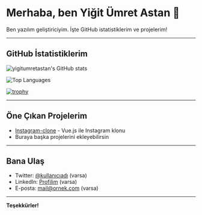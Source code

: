 # Merhaba, ben Yiğit Ümret Astan 👋

Ben yazılım geliştiriciyim. İşte GitHub istatistiklerim ve projelerim!

---

## GitHub İstatistiklerim

![yigitumretastan's GitHub stats](https://github-readme-stats.vercel.app/api?username=yigitumretastan&show_icons=true&theme=dark)

![Top Languages](https://github-readme-stats.vercel.app/api/top-langs/?username=yigitumretastan&layout=compact&theme=dark)

[![trophy](https://github-profile-trophy.vercel.app/?username=yigitumretastan&theme=dark)](https://github.com/ryo-ma/github-profile-trophy)

---

## Öne Çıkan Projelerim

- [Instagram-clone](https://github.com/yigitumretastan/Instagram-clone) - Vue.js ile Instagram klonu
- Buraya başka projelerini ekleyebilirsin

---

## Bana Ulaş

- Twitter: [@kullanıcıadı](https://twitter.com/kullanıcıadı) (varsa)
- LinkedIn: [Profilim](https://linkedin.com/in/kullanıcıadı) (varsa)
- E-posta: mail@ornek.com (varsa)

---

**Teşekkürler!**

